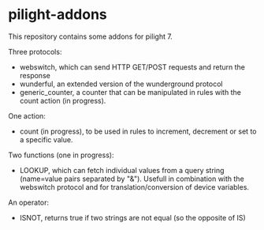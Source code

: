 # pilight-addons
This repository contains some addons for pilight 7.

Three protocols:

* webswitch, which can send HTTP GET/POST requests and return the response
* wunderful, an extended version of the wunderground protocol
* generic_counter, a counter that can be manipulated in rules with  the count action (in progress).

One action:

* count (in progress), to be used in rules to increment, decrement or set to a specific value.

Two functions (one in progress):

* LOOKUP, which can fetch individual values from a query string (name=value pairs separated by "&"). Usefull in combination with the webswitch protocol and for translation/conversion of device variables.
 
An operator:

* ISNOT, returns true if two strings are not equal (so the opposite of IS)
